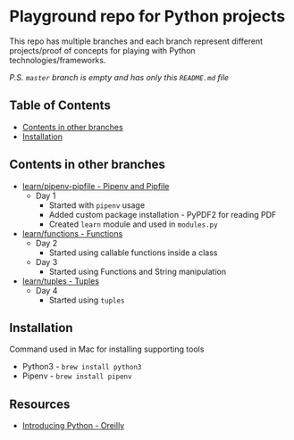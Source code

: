 # Playground repo for Python projects
This repo has multiple branches and each branch represent different projects/proof of concepts for playing with Python technologies/frameworks.

_P.S. `master` branch is empty and has only this `README.md` file_

## Table of Contents
- [Contents in other branches](#contents-in-other-branches)
- [Installation](#installation)

## Contents in other branches
- [learn/pipenv-pipfile - Pipenv and Pipfile](https://github.com/TechPrimers/python-playground/tree/learn/pipenv-pipfile)
  - Day 1 
    - Started with `pipenv` usage
    - Added custom package installation - PyPDF2 for reading PDF
    - Created `learn` module and used in `modules.py`
- [learn/functions - Functions](https://github.com/TechPrimers/python-playground/tree/learn/functions)
  - Day 2
    - Started using callable functions inside a class
  - Day 3
    - Started using Functions and String manipulation
- [learn/tuples - Tuples](https://github.com/TechPrimers/python-playground/tree/learn/tuples)
  - Day 4
    - Started using `tuples`

## Installation
Command used in Mac for installing supporting tools
- Python3 - `brew install python3`
- Pipenv - `brew install pipenv`

## Resources
- [Introducing Python - Oreilly](https://learning.oreilly.com/library/view/introducing-python-2nd)